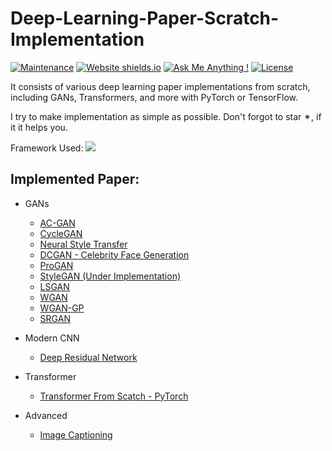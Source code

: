 # Deep-Learning-Paper-Scratch-Implementation
[![Maintenance](https://img.shields.io/badge/maintained-yes-green.svg)](https://github.com/sushant097/sushant097.github.io//commits/master)
[![Website shields.io](https://img.shields.io/badge/website-up-yellow)](https://github.com/sushant097/Handwritten-Line-Text-Recognition-using-Deep-Learning-with-Tensorflow)
[![Ask Me Anything !](https://img.shields.io/badge/ask%20me-linkedin-1abc9c.svg)](https://www.linkedin.com/in/susan-gautam/)
[![License](http://img.shields.io/:license-mit-blue.svg?style=flat-square)](http://badges.mit-license.org)

It consists of various deep learning paper implementations from scratch, including GANs, Transformers, and more with PyTorch or TensorFlow.


I try to make implementation as simple as possible.  Don't forgot to star ✴, if it it helps you.



Framework Used: ![](https://img.shields.io/badge/PyTorch-EE4C2C?style=for-the-badge&logo=PyTorch&logoColor=white)

## Implemented Paper:
* GANs
  * [AC-GAN](https://github.com/sushant097/Deep-Learning-Paper-Scratch-Implementation/tree/master/GANs/AC_GAN)
  * [CycleGAN](https://github.com/sushant097/Deep-Learning-Paper-Scratch-Implementation/tree/master/GANs/cycleGan)
  * [Neural Style Transfer](https://github.com/sushant097/Neural-Style-Transfer-Implementation)
  * [DCGAN - Celebrity Face Generation](https://github.com/sushant097/Deep-Learning-Paper-Scratch-Implementation/tree/master/GANs/DCGAN_Celebrity_Generation)
  * [ProGAN](https://github.com/sushant097/Deep-Learning-Paper-Scratch-Implementation/tree/master/GANs/ProGAN)
  * [StyleGAN (Under Implementation)](https://github.com/sushant097/Deep-Learning-Paper-Scratch-Implementation/tree/master/GANs/StyleGAN)
  * [LSGAN ](https://github.com/sushant097/Deep-Learning-Paper-Scratch-Implementation/tree/master/GANs/LSGAN)
  * [WGAN ](https://github.com/sushant097/Deep-Learning-Paper-Scratch-Implementation/tree/master/GANs/WGAN)
  * [WGAN-GP ](https://github.com/sushant097/Deep-Learning-Paper-Scratch-Implementation/tree/master/GANs/WGAN-GP)
  * [SRGAN](https://github.com/sushant097/Deep-Learning-Paper-Scratch-Implementation/tree/master/GANs/SRGAN)
  
* Modern CNN
  * [Deep Residual Network](https://github.com/sushant097/Deep-Learning-Paper-Scratch-Implementation/blob/master/Modern%20CNN/deep_residual_network.py)

* Transformer
    *  [Transformer From Scatch - PyTorch](https://github.com/sushant097/Deep-Learning-Paper-Scratch-Implementation/tree/master/Tranformer_from_scratch_implementation)

* Advanced
  * [Image Captioning](https://github.com/sushant097/Deep-Learning-Paper-Scratch-Implementation/tree/master/Others-Advanced/ImageCaptioning)